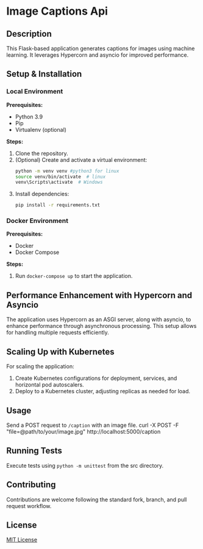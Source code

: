 
# Image Captions Api

## Description
This Flask-based application generates captions for images using machine learning. It leverages Hypercorn and asyncio for improved performance.

## Setup & Installation

### Local Environment
**Prerequisites:**
- Python 3.9
- Pip
- Virtualenv (optional)

**Steps:**
1. Clone the repository.
2. (Optional) Create and activate a virtual environment:
   ```bash
   python -m venv venv #python3 for linux
   source venv/bin/activate  # linux
   venv\Scripts\activate  # Windows
   ```
3. Install dependencies:
   ```bash
   pip install -r requirements.txt
   ```

### Docker Environment
**Prerequisites:**
- Docker
- Docker Compose

**Steps:**
1. Run `docker-compose up` to start the application.

## Performance Enhancement with Hypercorn and Asyncio
The application uses Hypercorn as an ASGI server, along with asyncio, to enhance performance through asynchronous processing. This setup allows for handling multiple requests efficiently.

## Scaling Up with Kubernetes
For scaling the application:

1. Create Kubernetes configurations for deployment, services, and horizontal pod autoscalers.
2. Deploy to a Kubernetes cluster, adjusting replicas as needed for load.

## Usage
Send a POST request to `/caption` with an image file.
   curl -X POST -F "file=@path/to/your/image.jpg" http://localhost:5000/caption
   


## Running Tests
Execute tests using `python -m unittest` from the src directory.

## Contributing
Contributions are welcome following the standard fork, branch, and pull request workflow.

## License
[MIT License](LICENSE)
